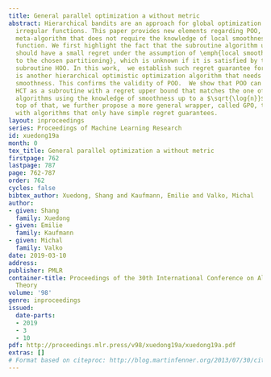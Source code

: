 ```yaml
---
title: General parallel optimization a without metric
abstract: Hierarchical bandits are an approach for global optimization of \emph{extremely}
  irregular functions. This paper provides new elements regarding POO, an adaptive
  meta-algorithm that does not require the knowledge of local smoothness of the target
  function. We first highlight the fact that the subroutine algorithm used in POO
  should have a small regret under the assumption of \emph{local smoothness with respect
  to the chosen partitioning}, which is unknown if it is satisfied by the standard
  subroutine HOO. In this work,  we establish such regret guarantee for HCT, which
  is another hierarchical optimistic optimization algorithm that needs to know the
  smoothness. This confirms the validity of POO.  We show that POO can be used with
  HCT as a subroutine with a regret upper bound that matches the one of best-known
  algorithms using the knowledge of smoothness up to a $\sqrt{\log{n}}$ factor. On
  top of that, we further propose a more general wrapper, called GPO, that can cope
  with algorithms that only have simple regret guarantees.
layout: inproceedings
series: Proceedings of Machine Learning Research
id: xuedong19a
month: 0
tex_title: General parallel optimization a without metric
firstpage: 762
lastpage: 787
page: 762-787
order: 762
cycles: false
bibtex_author: Xuedong, Shang and Kaufmann, Emilie and Valko, Michal
author:
- given: Shang
  family: Xuedong
- given: Emilie
  family: Kaufmann
- given: Michal
  family: Valko
date: 2019-03-10
address: 
publisher: PMLR
container-title: Proceedings of the 30th International Conference on Algorithmic Learning
  Theory
volume: '98'
genre: inproceedings
issued:
  date-parts:
  - 2019
  - 3
  - 10
pdf: http://proceedings.mlr.press/v98/xuedong19a/xuedong19a.pdf
extras: []
# Format based on citeproc: http://blog.martinfenner.org/2013/07/30/citeproc-yaml-for-bibliographies/
---
```


